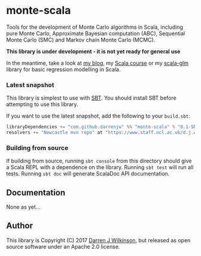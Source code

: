 # monte-scala
Tools for the development of Monte Carlo algorithms in Scala, including pure Monte Carlo, Approximate Bayesian computation (ABC), Sequential Monte Carlo (SMC) and Markov chain Monte Carlo (MCMC).

**This library is under development - it is not yet ready for general use**

In the meantime, take a look at [my blog](https://darrenjw.wordpress.com/), my [Scala course](https://github.com/darrenjw/scala-course/blob/master/README.md) or my [scala-glm](https://github.com/darrenjw/scala-glm/blob/master/README.md) library for basic regression modelling in Scala.

### Latest snapshot

This library is simplest to use with [SBT](http://www.scala-sbt.org/). You should install SBT before attempting to use this library.

If you want to use the latest snapshot, add the following to your `build.sbt`:

```scala
libraryDependencies += "com.github.darrenjw" %% "monte-scala" % "0.1-SNAPSHOT"
resolvers += "Newcastle mvn repo" at "https://www.staff.ncl.ac.uk/d.j.wilkinson/mvn/"
```

### Building from source

If building from source, running `sbt console` from this directory should give a Scala REPL with a dependence on the library. Running `sbt test` will run all tests. Running `sbt doc` will generate ScalaDoc API documentation.

## Documentation

None as yet...

## Author

This library is Copyright (C) 2017 [Darren J Wilkinson](https://github.com/darrenjw), but released as open source software under an Apache 2.0 license.




